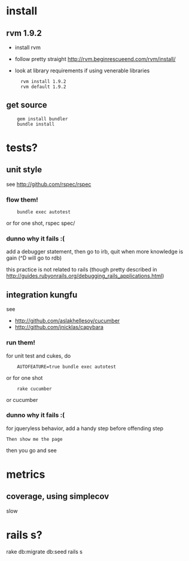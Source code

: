 # install

## rvm 1.9.2

* install rvm
* follow pretty straight http://rvm.beginrescueend.com/rvm/install/
* look at library requirements if using venerable libraries

		rvm install 1.9.2
		rvm default 1.9.2

## get source
		gem install bundler
		bundle install

# tests?
## unit style 
see http://github.com/rspec/rspec

### flow them!
		bundle exec autotest
or for one shot,
		rspec spec/
		
### dunno why it fails :(
add a debugger statement, then go to irb, quit when more knowledge is gain (^D will go to rdb)

this practice is not related to rails (though pretty described in http://guides.rubyonrails.org/debugging_rails_applications.html)

## integration kungfu

see

* http://github.com/aslakhellesoy/cucumber
* http://github.com/jnicklas/capybara

### run them!
for unit test and cukes, do

		AUTOFEATURE=true bundle exec autotest

or for one shot

		rake cucumber
or
    cucumber
		
### dunno why it fails :(
for jqueryless behavior, add a handy step before offending step

	Then show me the page

then you go and see

# metrics
## coverage, using simplecov
slow

# rails s?
rake db:migrate db:seed
rails s
